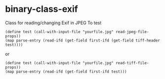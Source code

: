 binary-class-exif
=================

Class for reading/changing Exif in JPEG
To test
```racket
(define test (call-with-input-file "yourfile.jpg" read-jpeg-file-props))
(map parse-entry (read-ifd (get-field first-ifd (get-field tiff-header test))))
```
or
```racket
(define test (call-with-input-file "yourfile.jpg" read-tiff-file-props))
(map parse-entry (read-ifd (get-field first-ifd test)))
```



